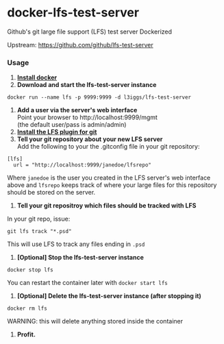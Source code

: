# docker-lfs-test-server
Github's git large file support (LFS) test server Dockerized  

Upstream: https://github.com/github/lfs-test-server

### Usage

1. [**Install docker**](https://docs.docker.com/installation/)
1. **Download and start the lfs-test-server instance**  

  ```
docker run --name lfs -p 9999:9999 -d l3iggs/lfs-test-server
```
1. **Add a user via the server's web interface**  
Point your browser to http://localhost:9999/mgmt  
(the default user/pass is admin/admin)  
1. [**Install the LFS plugin for git**](https://git-lfs.github.com/)
1. **Tell your git repository about your new LFS server**  
Add the following to your the .gitconfig file in your git repository:

  ```
[lfs]
    url = "http://localhost:9999/janedoe/lfsrepo"
```
Where `janedoe` is the user you created in the LFS server's web interface above and `lfsrepo` keeps track of where your large files for this repository should be stored on the server.
1. **Tell your git repositroy which files should be tracked with LFS**

  In your git repo, issue:
  ```
  git lfs track "*.psd"
  ```
This will use LFS to track any files ending in `.psd`
1. **[Optional] Stop the lfs-test-server instance**  

  ```
docker stop lfs
```
You can restart the container later with `docker start lfs`
1. **[Optional] Delete the lfs-test-server instance (after stopping it)**  

  ```
docker rm lfs
```
WARNING: this will delete anything stored inside the container
1. **Profit.**
